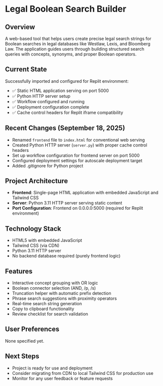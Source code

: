 # Legal Boolean Search Builder

## Overview
A web-based tool that helps users create precise legal search strings for Boolean searches in legal databases like Westlaw, Lexis, and Bloomberg Law. The application guides users through building structured search queries with concepts, synonyms, and proper Boolean operators.

## Current State
Successfully imported and configured for Replit environment:
- ✅ Static HTML application serving on port 5000
- ✅ Python HTTP server setup
- ✅ Workflow configured and running
- ✅ Deployment configuration complete
- ✅ Cache control headers for Replit iframe compatibility

## Recent Changes (September 18, 2025)
- Renamed `frontend` file to `index.html` for conventional web serving
- Created Python HTTP server (`server.py`) with proper cache control headers
- Set up workflow configuration for frontend server on port 5000
- Configured deployment settings for autoscale deployment target
- Added .gitignore for Python project

## Project Architecture
- **Frontend**: Single-page HTML application with embedded JavaScript and Tailwind CSS
- **Server**: Python 3.11 HTTP server serving static content
- **Port Configuration**: Frontend on 0.0.0.0:5000 (required for Replit environment)

## Technology Stack
- HTML5 with embedded JavaScript
- Tailwind CSS (via CDN)
- Python 3.11 HTTP server
- No backend database required (purely frontend logic)

## Features
- Interactive concept grouping with OR logic
- Boolean connector selection (AND, /p, /s)
- Truncation helper with automatic prefix detection
- Phrase search suggestions with proximity operators
- Real-time search string generation
- Copy to clipboard functionality
- Review checklist for search validation

## User Preferences
None specified yet.

## Next Steps
- Project is ready for use and deployment
- Consider migrating from CDN to local Tailwind CSS for production use
- Monitor for any user feedback or feature requests